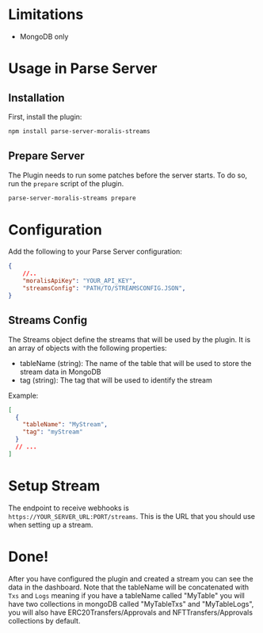 # Limitations

- MongoDB only

# Usage in Parse Server

## Installation

First, install the plugin:

```bash
npm install parse-server-moralis-streams
```

## Prepare Server

The Plugin needs to run some patches before the server starts. To do so, run the `prepare` script of the plugin.

```bash
parse-server-moralis-streams prepare
```

# Configuration

Add the following to your Parse Server configuration:

```json
{
    //..
    "moralisApiKey": "YOUR_API_KEY",
    "streamsConfig": "PATH/TO/STREAMSCONFIG.JSON",
}
```

## Streams Config

The Streams object define the streams that will be used by the plugin. It is an array of objects with the following properties:
  - tableName (string): The name of the table that will be used to store the stream data in MongoDB
  - tag (string): The tag that will be used to identify the stream

Example:
```json
[
  {
    "tableName": "MyStream",
    "tag": "myStream"
  }
  // ...
]
```

# Setup Stream

The endpoint to receive webhooks is `https://YOUR_SERVER_URL:PORT/streams`. This is the URL that you should use when setting up a stream.

# Done!

After you have configured the plugin and created a stream you can see the data in the dashboard. Note that the tableName will be concatenated with `Txs` and `Logs` meaning if you have a tableName called "MyTable" you will have two collections in mongoDB called "MyTableTxs" and "MyTableLogs", you will also have ERC20Transfers/Approvals and NFTTransfers/Approvals collections by default.
